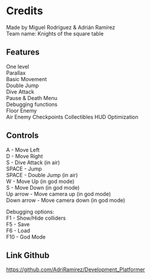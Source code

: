 # Credits
Made by Miguel Rodríguez & Adrián Ramírez         
Team name: Knights of the square table


## Features

One level         
Parallax         
Basic Movement         
Double Jump         
Dive Attack         
Pause & Death Menu         
Debugging functions         
Floor Enemy         
Air Enemy
Checkpoints
Collectibles
HUD
Optimization


## Controls

A - Move Left         
D - Move Right         
S - Dive Attack (in air)         
SPACE - Jump          
SPACE - Double Jump (in air)         
W - Move Up (in god mode)         
S - Move Down (in god mode)    
Up arrow - Move camera up (in god mode)         
Down arrow - Move camera down (in god mode)         

Debugging options:         
F1 - Show/Hide colliders         
F5 - Save         
F6 - Load         
F10 - God Mode         

## Link Github

https://github.com/AdriRamirez/Development_Platformer
